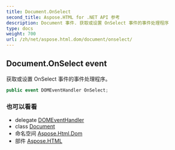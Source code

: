 ```yaml
---
title: Document.OnSelect
second_title: Aspose.HTML for .NET API 参考
description: Document 事件. 获取或设置 OnSelect 事件的事件处理程序
type: docs
weight: 700
url: /zh/net/aspose.html.dom/document/onselect/
---
```

## Document.OnSelect event

获取或设置 OnSelect 事件的事件处理程序。

```csharp
public event DOMEventHandler OnSelect;
```

### 也可以看看

* delegate [DOMEventHandler](../../../aspose.html.dom.events/domeventhandler/)
* class [Document](../)
* 命名空间 [Aspose.Html.Dom](../../document/)
* 部件 [Aspose.HTML](../../../)


